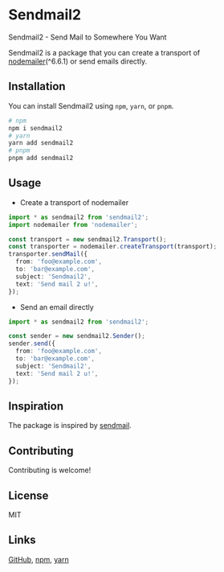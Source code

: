 # Sendmail2

Sendmail2 - Send Mail to Somewhere You Want

Sendmail2 is a package that you can create a transport of
[nodemailer][nodemailer-npm](^6.6.1) or send emails directly.

## Installation

You can install Sendmail2 using `npm`, `yarn`, or `pnpm`.

```sh
# npm
npm i sendmail2
# yarn
yarn add sendmail2
# pnpm
pnpm add sendmail2
```

## Usage

- Create a transport of nodemailer

```typescript
import * as sendmail2 from 'sendmail2';
import nodemailer from 'nodemailer';

const transport = new sendmail2.Transport();
const transporter = nodemailer.createTransport(transport);
transporter.sendMail({
  from: 'foo@example.com',
  to: 'bar@example.com',
  subject: 'Sendmail2',
  text: 'Send mail 2 u!',
});
```

- Send an email directly

```typescript
import * as sendmail2 from 'sendmail2';

const sender = new sendmail2.Sender();
sender.send({
  from: 'foo@example.com',
  to: 'bar@example.com',
  subject: 'Sendmail2',
  text: 'Send mail 2 u!',
});
```

## Inspiration

The package is inspired by [sendmail][sendmail-npm].

## Contributing

Contributing is welcome!

## License

MIT

## Links

[GitHub](https://github.com/2020leon/sendmail2),
[npm](https://www.npmjs.com/package/sendmail2),
[yarn](https://yarnpkg.com/package/sendmail2)

[nodemailer-npm]: https://www.npmjs.com/package/nodemailer
[sendmail-npm]: https://www.npmjs.com/package/sendmail

